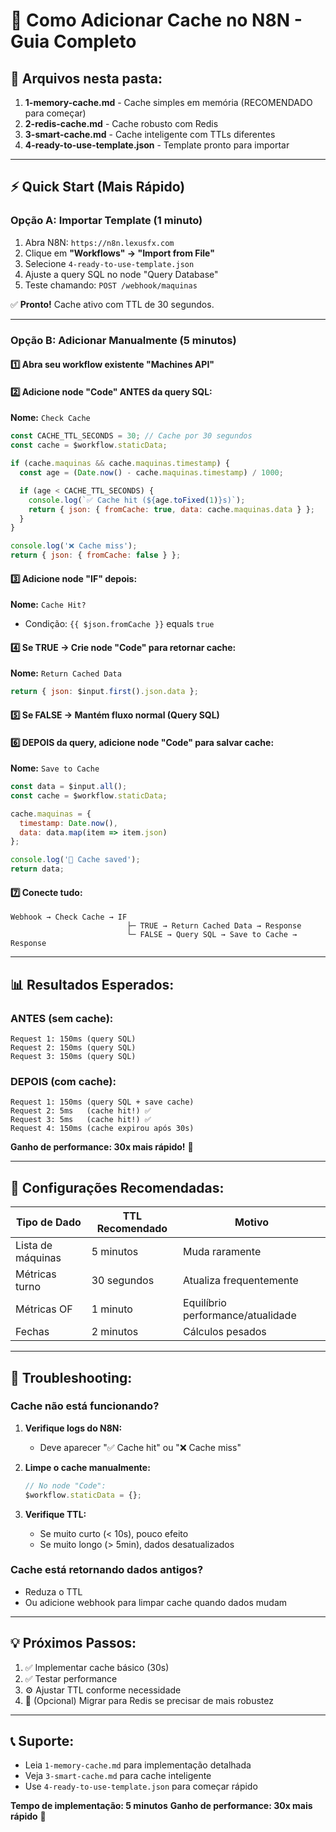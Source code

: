 # 🚀 Como Adicionar Cache no N8N - Guia Completo

## 📁 Arquivos nesta pasta:

1. **1-memory-cache.md** - Cache simples em memória (RECOMENDADO para começar)
2. **2-redis-cache.md** - Cache robusto com Redis
3. **3-smart-cache.md** - Cache inteligente com TTLs diferentes
4. **4-ready-to-use-template.json** - Template pronto para importar

---

## ⚡ Quick Start (Mais Rápido)

### Opção A: Importar Template (1 minuto)

1. Abra N8N: `https://n8n.lexusfx.com`
2. Clique em **"Workflows" → "Import from File"**
3. Selecione `4-ready-to-use-template.json`
4. Ajuste a query SQL no node "Query Database"
5. Teste chamando: `POST /webhook/maquinas`

✅ **Pronto!** Cache ativo com TTL de 30 segundos.

---

### Opção B: Adicionar Manualmente (5 minutos)

#### 1️⃣ Abra seu workflow existente "Machines API"

#### 2️⃣ Adicione node **"Code"** ANTES da query SQL:

**Nome:** `Check Cache`

```javascript
const CACHE_TTL_SECONDS = 30; // Cache por 30 segundos
const cache = $workflow.staticData;

if (cache.maquinas && cache.maquinas.timestamp) {
  const age = (Date.now() - cache.maquinas.timestamp) / 1000;

  if (age < CACHE_TTL_SECONDS) {
    console.log(`✅ Cache hit (${age.toFixed(1)}s)`);
    return { json: { fromCache: true, data: cache.maquinas.data } };
  }
}

console.log('❌ Cache miss');
return { json: { fromCache: false } };
```

#### 3️⃣ Adicione node **"IF"** depois:

**Nome:** `Cache Hit?`
- Condição: `{{ $json.fromCache }}` equals `true`

#### 4️⃣ Se TRUE → Crie node **"Code"** para retornar cache:

**Nome:** `Return Cached Data`

```javascript
return { json: $input.first().json.data };
```

#### 5️⃣ Se FALSE → Mantém fluxo normal (Query SQL)

#### 6️⃣ DEPOIS da query, adicione node **"Code"** para salvar cache:

**Nome:** `Save to Cache`

```javascript
const data = $input.all();
const cache = $workflow.staticData;

cache.maquinas = {
  timestamp: Date.now(),
  data: data.map(item => item.json)
};

console.log('💾 Cache saved');
return data;
```

#### 7️⃣ Conecte tudo:

```
Webhook → Check Cache → IF
                          ├─ TRUE → Return Cached Data → Response
                          └─ FALSE → Query SQL → Save to Cache → Response
```

---

## 📊 Resultados Esperados:

### ANTES (sem cache):
```
Request 1: 150ms (query SQL)
Request 2: 150ms (query SQL)
Request 3: 150ms (query SQL)
```

### DEPOIS (com cache):
```
Request 1: 150ms (query SQL + save cache)
Request 2: 5ms   (cache hit!) ✅
Request 3: 5ms   (cache hit!) ✅
Request 4: 150ms (cache expirou após 30s)
```

**Ganho de performance: 30x mais rápido!** 🚀

---

## 🎯 Configurações Recomendadas:

| Tipo de Dado | TTL Recomendado | Motivo |
|--------------|-----------------|--------|
| Lista de máquinas | 5 minutos | Muda raramente |
| Métricas turno | 30 segundos | Atualiza frequentemente |
| Métricas OF | 1 minuto | Equilíbrio performance/atualidade |
| Fechas | 2 minutos | Cálculos pesados |

---

## 🔧 Troubleshooting:

### Cache não está funcionando?

1. **Verifique logs do N8N:**
   - Deve aparecer "✅ Cache hit" ou "❌ Cache miss"

2. **Limpe o cache manualmente:**
   ```javascript
   // No node "Code":
   $workflow.staticData = {};
   ```

3. **Verifique TTL:**
   - Se muito curto (< 10s), pouco efeito
   - Se muito longo (> 5min), dados desatualizados

### Cache está retornando dados antigos?

- Reduza o TTL
- Ou adicione webhook para limpar cache quando dados mudam

---

## 💡 Próximos Passos:

1. ✅ Implementar cache básico (30s)
2. ✅ Testar performance
3. ⚙️ Ajustar TTL conforme necessidade
4. 🚀 (Opcional) Migrar para Redis se precisar de mais robustez

---

## 📞 Suporte:

- Leia `1-memory-cache.md` para implementação detalhada
- Veja `3-smart-cache.md` para cache inteligente
- Use `4-ready-to-use-template.json` para começar rápido

**Tempo de implementação: 5 minutos**
**Ganho de performance: 30x mais rápido** 🎉
